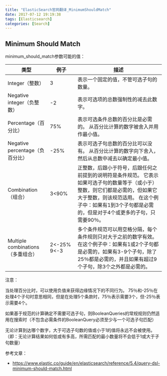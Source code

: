 ```yaml
---
title: "ElasticSearch官网翻译_MinimumShouldMatch"
date: 2017-07-12 19:19:38
tags: [Elasticsearch]
categories: [Search]
---
```


## Minimum Should Match

minimum_should_match参数可能的值：

类型|例子|描述
---|---|---
Integer（整数）|3|表示一个固定的值，不管可选子句的数量。
Negative integer（负整数）|-2|表示可选项的总数强制性的减去此数字。
Percentage（百分比）|75%|表示可选条件总数的百分比是必需的。 从百分比计算的数字被舍入并用作最小值。
Negative percentage（负百分比）|-25%|表示可选子句总数的百分比可以没有。 从百分比计算的数字向下舍入，然后从总数中减去以确定最小值。
Combination（组合）|3<90%|正整数，后跟小于符号，后跟任何之前提到的说明符是条件规范。 它表示如果可选子句的数量等于（或小于）整数，则它们都是必需的，但如果它大于整数，则该规范适用。 在这个例子中：如果有1到3个子句都是必需的，但是对于4个或更多的子句，只需要90％。
Multiple combinations（多重组合）|2<-25% 9<-3|多个条件规范可以用空格分隔，每个条件规则只对大于之前的数字有效。 在这个例子中：如果有1或2个子句都是必需的，如果有3-9个子句，除了25％都是必需的，并且如果有超过9个子句，除3个之外都是必需的。

注意：

当处理百分比时，可以使用负值来获得边缘情况下的不同行为。 75％和-25％在处理4个子句时意思相同，但是在处理5个条款时，75％表示需要3个，但-25％表示需要4个。

如果基于规范的计算确定不需要可选子句，则BooleanQueries的常规规则仍然适用在搜索时（不包含必需条件的BooleanQuery必须至少与一个可选子句匹配）

无论计算到达哪个数字，大于可选子句数的值或小于1的值将永远不会被使用。 （即：无论计算结果如何低或有多高，所需匹配的最小数量将不会低于1或大于子句数量）

参考文章：

- https://www.elastic.co/guide/en/elasticsearch/reference/5.4/query-dsl-minimum-should-match.html
